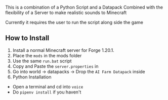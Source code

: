 This is a combination of a Python Script and a Datapack
Combined with the flexibility of a Server to make realistic sounds to Minecraft

Currently it requires the user to run the script along side the game

## How to Install

1. Install a normal Minecraft server for Forge 1.20.1.
2. Place the `mods` in the mods folder
3. Use the same `run.bat` script
4. Copy and Paste the `server.properties` in
5. Go into world -> datapacks -> Drop the `AI Farm Datapack` inside
6. Python Installation

- Open a terminal and cd into `voice`
- Do `pipenv install` if you haven't
